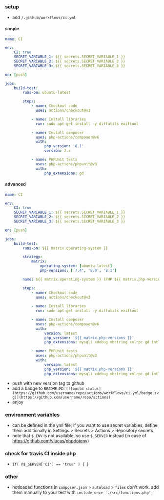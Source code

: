 ### setup

- add ```/.github/workflows/ci.yml```

#### simple

```yml
name: CI

env:
    CI: true
    SECRET_VARIABLE_1: ${{ secrets.SECRET_VARIABLE_1 }}
    SECRET_VARIABLE_2: ${{ secrets.SECRET_VARIABLE_2 }}
    SECRET_VARIABLE_3: ${{ secrets.SECRET_VARIABLE_3 }}

on: [push]

jobs:
    build-test:
        runs-on: ubuntu-latest

        steps:
            - name: Checkout code
              uses: actions/checkout@v3

            - name: Install libraries
              run: sudo apt-get install -y diffutils exiftool

            - name: Install composer
              uses: php-actions/composer@v6
              with:
                  php_version: '8.1'
                  version: 2.x

            - name: PHPUnit tests
              uses: php-actions/phpunit@v3
              with:
                  php_extensions: gd
```

#### advanced

```yml
name: CI

env:
    CI: true
    SECRET_VARIABLE_1: ${{ secrets.SECRET_VARIABLE_1 }}
    SECRET_VARIABLE_2: ${{ secrets.SECRET_VARIABLE_2 }}
    SECRET_VARIABLE_3: ${{ secrets.SECRET_VARIABLE_3 }}

on: [push]

jobs:
    build-test:
        runs-on: ${{ matrix.operating-system }}

        strategy:
            matrix:
                operating-system: [ubuntu-latest]
                php-versions: ['7.4', '8.0', '8.1']

        name: ${{ matrix.operating-system }} (PHP ${{ matrix.php-versions }})

        steps:
            - name: Checkout code
              uses: actions/checkout@v3
              
            - name: Install libraries
              run: sudo apt-get install -y diffutils exiftool

            - name: Install composer
              uses: php-actions/composer@v6
              with:
                  version: latest
                  php_version: '${{ matrix.php-versions }}'
                  php_extensions: mysqli xdebug mbstring xmlrpc gd intl xml zip soap bcmath imap opcache pgsql pdo imagick

            - name: PHPUnit tests
              uses: php-actions/phpunit@v3
              with:
                  version: latest
                  php_version: '${{ matrix.php-versions }}'
                  php_extensions: mysqli xdebug mbstring xmlrpc gd intl xml zip soap bcmath imap opcache pgsql pdo imagick
```

- push with new version tag to github
- add a badge to `README.MD`: ```[![build status](https://github.com/username/repo/actions/workflows/ci.yml/badge.svg)](https://github.com/username/repo/actions)```
- enjoy

### environment variables

- can be defined in the yml file; if you want to use secret variables, define them additionally in Settings > Secrets > Actions > Repository secrets
- note that `$_ENV` is not available, so use `$_SERVER` instead (in case of https://github.com/vlucas/phpdotenv)

### check for travis CI inside php

- ```if( @$_SERVER['CI'] == 'true' ) { }```

### other

- hotloaded functions in `composer.json` > `autoload` > `files` don't work. add them manually to your test with `include_once './src/functions.php';`